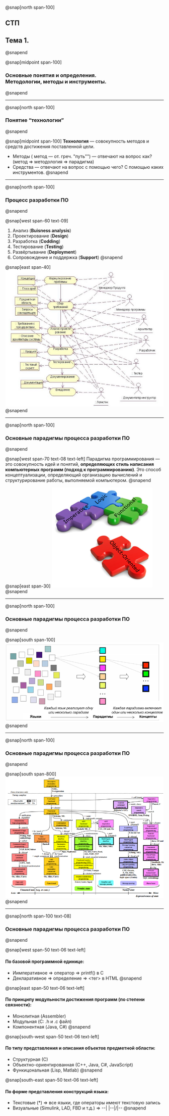 @snap[north span-100]
## СТП
## **Тема 1.**
@snapend

@snap[midpoint span-100]
### Основные понятия и определения.<br/>Методологии, методы и инструменты.
@snapend

---

@snap[north span-100]
### Понятие “технологии”
@snapend

@snap[midpoint span-100]
**Технология** ― совокупность методов и средств достижения поставленной цели.
- Методы ( метод ― от. греч. "путь"") ― отвечают на вопрос как? (метод => методология => парадигма)
- Средства ― отвечают на вопрос с помощью чего? С помощью каких инструментов.
@snapend

---

@snap[north span-100]
### Процесс разработки ПО
@snapend

@snap[west span-60 text-09]
1. Анализ (**Buisness analysis**)
2. Проектирование (**Design**)
3. Разработка (**Codding**)
4. Тестирование (**Testing**)
5. Развёртывание (**Deployment**)
6. Сопровождение и поддержка (**Support**)
@snapend

@snap[east span-40]
![IMAGE](assets/img/intro-software-development-process.jpg)
@snapend

---

@snap[north span-100]
### Основные парадигмы процесса разработки ПО
@snapend

@snap[west span-70 text-08 text-left]
Парадигма программирования — это совокупность идей и понятий, **определяющих стиль написания компьютерных программ (подход к программированию)**. Это способ концептуализации, определяющий организацию вычислений и структурирование работы, выполняемой компьютером.
@snapend

@snap[east span-30]
![IMAGE](assets/img/intro-paradigms-logo.png)
@snapend

---

@snap[north span-100]
### Основные парадигмы процесса разработки ПО
@snapend

@snap[south span-100]
![IMAGE](assets/img/intro-paradigms-concepts.png)
@snapend

---

@snap[north span-100]
### Основные парадигмы процесса разработки ПО
@snapend

@snap[south span-800]
![IMAGE](assets/img/intro-paradigms-language-classification.png)
@snapend

---

@snap[north span-100 text-08]
### Основные парадигмы процесса разработки ПО
@snapend

@snap[west span-50 text-06 text-left]
#### По базовой программной единице:
- Иимперативное  =>  оператор => printf() в С
- Декларативное =>  определение => <тег> в HTML
@snapend

@snap[east span-50 text-06 text-left]
#### По принципу модульности достижения программ (по степени связности):
- Монолитная (Assembler)
- Модульная (C: .h и .c файл)
- Компонентная (Java, C#)
@snapend

@snap[south-west span-50 text-06 text-left]
#### По типу представления и описания объектов предметной области:
- Структурная (С)
- Объектно-ориентированная (С++, Java, C#, JavaScript)
- Функицональная (Lisp, Matlab)
@snapend

@snap[south-east span-50 text-06 text-left]
#### По форме представления конструкций языка:
- Текстовые (*) => все языки, где операторы имеют текстовую запись
- Визуальные (Simulink, LAD, FBD и т.д.) => --| |--|/|--
@snapend
